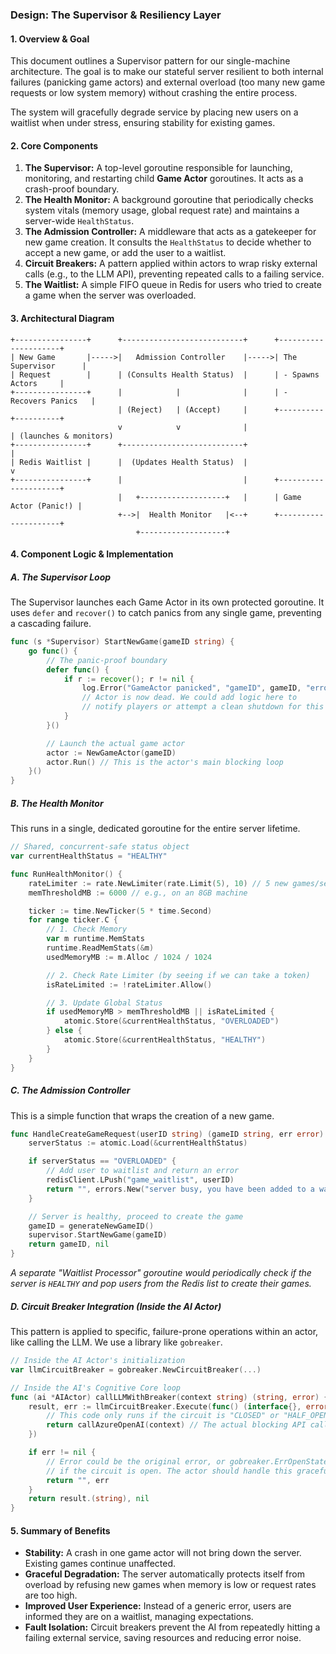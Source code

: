 
### **Design: The Supervisor & Resiliency Layer**

#### **1. Overview & Goal**

This document outlines a Supervisor pattern for our single-machine architecture. The goal is to make our stateful server resilient to both internal failures (panicking game actors) and external overload (too many new game requests or low system memory) without crashing the entire process.

The system will gracefully degrade service by placing new users on a waitlist when under stress, ensuring stability for existing games.

#### **2. Core Components**

1.  **The Supervisor:** A top-level goroutine responsible for launching, monitoring, and restarting child **Game Actor** goroutines. It acts as a crash-proof boundary.
2.  **The Health Monitor:** A background goroutine that periodically checks system vitals (memory usage, global request rate) and maintains a server-wide `HealthStatus`.
3.  **The Admission Controller:** A middleware that acts as a gatekeeper for new game creation. It consults the `HealthStatus` to decide whether to accept a new game, or add the user to a waitlist.
4.  **Circuit Breakers:** A pattern applied within actors to wrap risky external calls (e.g., to the LLM API), preventing repeated calls to a failing service.
5.  **The Waitlist:** A simple FIFO queue in Redis for users who tried to create a game when the server was overloaded.

#### **3. Architectural Diagram**

```ascii
+----------------+      +---------------------------+      +---------------------+
| New Game       |----->|   Admission Controller    |----->| The Supervisor      |
| Request        |      | (Consults Health Status)  |      | - Spawns Actors     |
+----------------+      |            |              |      | - Recovers Panics   |
                        | (Reject)   | (Accept)     |      +----------+----------+
                        v            v              |                 | (launches & monitors)
+----------------+      +---------------------------+                 |
| Redis Waitlist |      |  (Updates Health Status)  |                 v
+----------------+      |                           |      +---------------------+
                        |   +-------------------+   |      | Game Actor (Panic!) |
                        +-->|  Health Monitor   |<--+      +---------------------+
                            +-------------------+
```

#### **4. Component Logic & Implementation**

##### **A. The Supervisor Loop**

The Supervisor launches each Game Actor in its own protected goroutine. It uses `defer` and `recover()` to catch panics from any single game, preventing a cascading failure.

```go
func (s *Supervisor) StartNewGame(gameID string) {
    go func() {
        // The panic-proof boundary
        defer func() {
            if r := recover(); r != nil {
                log.Error("GameActor panicked", "gameID", gameID, "error", r)
                // Actor is now dead. We could add logic here to
                // notify players or attempt a clean shutdown for this game.
            }
        }()

        // Launch the actual game actor
        actor := NewGameActor(gameID)
        actor.Run() // This is the actor's main blocking loop
    }()
}
```

##### **B. The Health Monitor**

This runs in a single, dedicated goroutine for the entire server lifetime.

```go
// Shared, concurrent-safe status object
var currentHealthStatus = "HEALTHY"

func RunHealthMonitor() {
    rateLimiter := rate.NewLimiter(rate.Limit(5), 10) // 5 new games/sec, burst of 10
    memThresholdMB := 6000 // e.g., on an 8GB machine

    ticker := time.NewTicker(5 * time.Second)
    for range ticker.C {
        // 1. Check Memory
        var m runtime.MemStats
        runtime.ReadMemStats(&m)
        usedMemoryMB := m.Alloc / 1024 / 1024

        // 2. Check Rate Limiter (by seeing if we can take a token)
        isRateLimited := !rateLimiter.Allow()

        // 3. Update Global Status
        if usedMemoryMB > memThresholdMB || isRateLimited {
            atomic.Store(&currentHealthStatus, "OVERLOADED")
        } else {
            atomic.Store(&currentHealthStatus, "HEALTHY")
        }
    }
}
```

##### **C. The Admission Controller**

This is a simple function that wraps the creation of a new game.

```go
func HandleCreateGameRequest(userID string) (gameID string, err error) {
    serverStatus := atomic.Load(&currentHealthStatus)

    if serverStatus == "OVERLOADED" {
        // Add user to waitlist and return an error
        redisClient.LPush("game_waitlist", userID)
        return "", errors.New("server busy, you have been added to a waitlist")
    }

    // Server is healthy, proceed to create the game
    gameID = generateNewGameID()
    supervisor.StartNewGame(gameID)
    return gameID, nil
}
```
*A separate "Waitlist Processor" goroutine would periodically check if the server is `HEALTHY` and pop users from the Redis list to create their games.*

##### **D. Circuit Breaker Integration (Inside the AI Actor)**

This pattern is applied to specific, failure-prone operations within an actor, like calling the LLM. We use a library like `gobreaker`.

```go
// Inside the AI Actor's initialization
var llmCircuitBreaker = gobreaker.NewCircuitBreaker(...)

// Inside the AI's Cognitive Core loop
func (ai *AIActor) callLLMWithBreaker(context string) (string, error) {
    result, err := llmCircuitBreaker.Execute(func() (interface{}, error) {
        // This code only runs if the circuit is "CLOSED" or "HALF_OPEN"
        return callAzureOpenAI(context) // The actual blocking API call
    })

    if err != nil {
        // Error could be the original error, or gobreaker.ErrOpenState
        // if the circuit is open. The actor should handle this gracefully (e.g., stay silent).
        return "", err
    }
    return result.(string), nil
}
```

#### **5. Summary of Benefits**

*   **Stability:** A crash in one game actor will not bring down the server. Existing games continue unaffected.
*   **Graceful Degradation:** The server automatically protects itself from overload by refusing new games when memory is low or request rates are too high.
*   **Improved User Experience:** Instead of a generic error, users are informed they are on a waitlist, managing expectations.
*   **Fault Isolation:** Circuit breakers prevent the AI from repeatedly hitting a failing external service, saving resources and reducing error noise.
